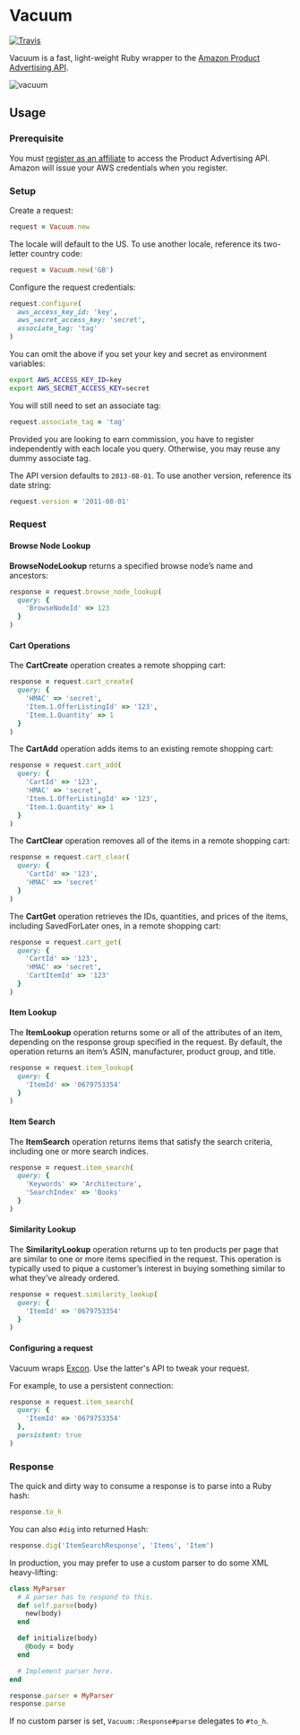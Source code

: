 # Vacuum
[![Travis](https://travis-ci.org/hakanensari/vacuum.svg)](https://travis-ci.org/hakanensari/vacuum)

Vacuum is a fast, light-weight Ruby wrapper to the [Amazon Product Advertising API](https://affiliate-program.amazon.com/gp/advertising/api/detail/main.html).

![vacuum](http://f.cl.ly/items/2k2X0e2u0G3k1c260D2u/vacuum.png)

## Usage

### Prerequisite

You must [register as an affiliate](https://affiliate-program.amazon.com) to access the Product Advertising API. Amazon will issue your AWS credentials when you register.

### Setup

Create a request:

```ruby
request = Vacuum.new
```

The locale will default to the US. To use another locale, reference its two-letter country code:

```ruby
request = Vacuum.new('GB')
```

Configure the request credentials:

```ruby
request.configure(
  aws_access_key_id: 'key',
  aws_secret_access_key: 'secret',
  associate_tag: 'tag'
)
```

You can omit the above if you set your key and secret as environment variables:

```sh
export AWS_ACCESS_KEY_ID=key
export AWS_SECRET_ACCESS_KEY=secret
```

You will still need to set an associate tag:

```ruby
request.associate_tag = 'tag'
```

Provided you are looking to earn commission, you have to register independently with each locale you query. Otherwise, you may reuse any dummy associate tag.

The API version defaults to `2013-08-01`. To use another version, reference its date string:

```ruby
request.version = '2011-08-01'
```

### Request

#### Browse Node Lookup

**BrowseNodeLookup** returns a specified browse node’s name and ancestors:

```ruby
response = request.browse_node_lookup(
  query: {
    'BrowseNodeId' => 123
  }
)
```

#### Cart Operations

The **CartCreate** operation creates a remote shopping cart:

```ruby
response = request.cart_create(
  query: {
    'HMAC' => 'secret',
    'Item.1.OfferListingId' => '123',
    'Item.1.Quantity' => 1
  }
)
```

The **CartAdd** operation adds items to an existing remote shopping cart:

```ruby
response = request.cart_add(
  query: {
    'CartId' => '123',
    'HMAC' => 'secret',
    'Item.1.OfferListingId' => '123',
    'Item.1.Quantity' => 1
  }
)
```

The **CartClear** operation removes all of the items in a remote shopping cart:

```ruby
response = request.cart_clear(
  query: {
    'CartId' => '123',
    'HMAC' => 'secret'
  }
)
```

The **CartGet** operation retrieves the IDs, quantities, and prices of the items, including SavedForLater ones, in a remote shopping cart:

```ruby
response = request.cart_get(
  query: {
    'CartId' => '123',
    'HMAC' => 'secret',
    'CartItemId' => '123'
  }
)
```

#### Item Lookup

The **ItemLookup** operation returns some or all of the attributes of an item, depending on the response group specified in the request. By default, the operation returns an item’s ASIN, manufacturer, product group, and title.

```ruby
response = request.item_lookup(
  query: {
    'ItemId' => '0679753354'
  }
)
```

#### Item Search

The **ItemSearch** operation returns items that satisfy the search criteria, including one or more search indices.

```ruby
response = request.item_search(
  query: {
    'Keywords' => 'Architecture',
    'SearchIndex' => 'Books'
  }
)
```

#### Similarity Lookup

The **SimilarityLookup** operation returns up to ten products per page that are similar to one or more items specified in the request. This operation is typically used to pique a customer’s interest in buying something similar to what they’ve already ordered.

```ruby
response = request.similarity_lookup(
  query: {
    'ItemId' => '0679753354'
  }
)
```

#### Configuring a request

Vacuum wraps [Excon](https://github.com/geemus/excon). Use the latter's API to tweak your request.

For example, to use a persistent connection:

```ruby
response = request.item_search(
  query: {
    'ItemId' => '0679753354'
  },
  persistent: true
)
```

### Response

The quick and dirty way to consume a response is to parse into a Ruby hash:

```ruby
response.to_h
```

You can also `#dig` into returned Hash:

```ruby
response.dig('ItemSearchResponse', 'Items', 'Item')
```

In production, you may prefer to use a custom parser to do some XML heavy-lifting:

```ruby
class MyParser
  # A parser has to respond to this.
  def self.parse(body)
    new(body)
  end

  def initialize(body)
    @body = body
  end

  # Implement parser here.
end

response.parser = MyParser
response.parse
```

If no custom parser is set, `Vacuum::Response#parse` delegates to `#to_h`.
